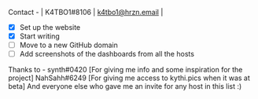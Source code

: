Contact - | K4TBO1#8106 | k4tbo1@hrzn.email |


- [x] Set up the website
- [x] Start writing
- [ ] Move to a new GitHub domain
- [ ] Add screenshots of the dashboards from all the hosts

Thanks to - 
synth#0420 [For giving me info and some inspiration for the project]
NahSahh#6249 [For giving me access to kythi.pics when it was at beta]
And everyone else who gave me an invite for any host in this list :)
